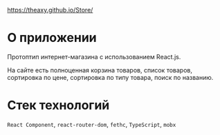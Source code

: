 https://theaxy.github.io/Store/

# О приложении
Протоптип интернет-магазина с использованием React.js.

На сайте есть полноценная корзина товаров, список товаров, сортировка по цене, сортировка по типу товара, поиск по названию.


# Стек технологий

`React Component`, `react-router-dom`, `fethc`, `TypeScript`, `mobx`
